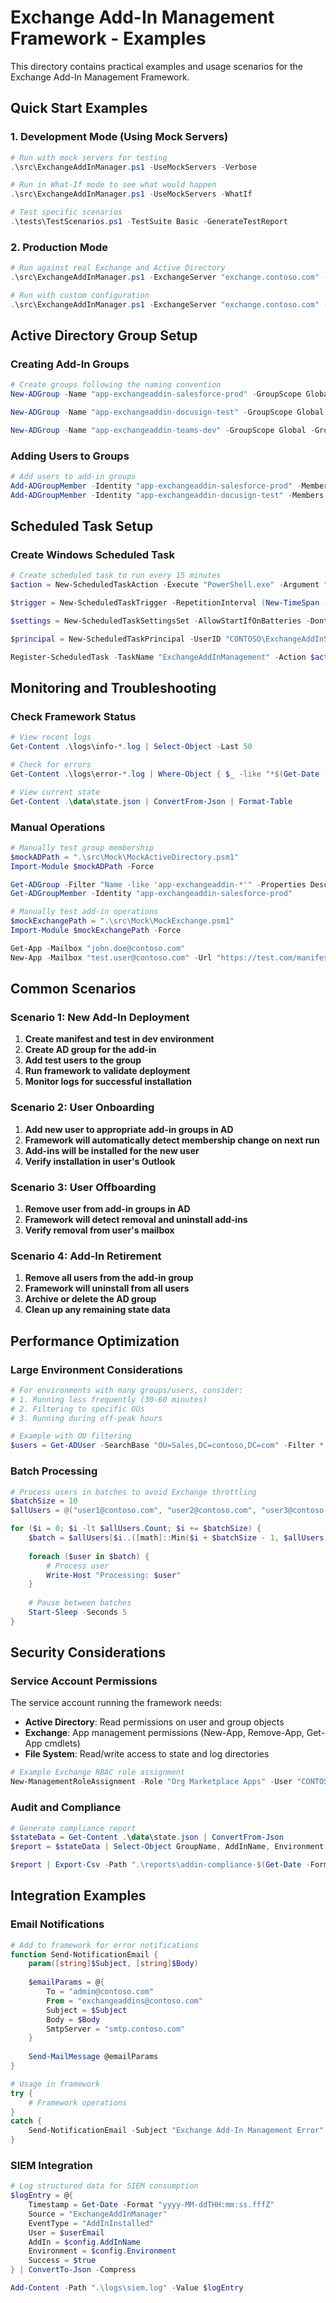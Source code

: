 # Exchange Add-In Management Framework - Examples

This directory contains practical examples and usage scenarios for the Exchange Add-In Management Framework.

## Quick Start Examples

### 1. Development Mode (Using Mock Servers)

```powershell
# Run with mock servers for testing
.\src\ExchangeAddInManager.ps1 -UseMockServers -Verbose

# Run in What-If mode to see what would happen
.\src\ExchangeAddInManager.ps1 -UseMockServers -WhatIf

# Test specific scenarios
.\tests\TestScenarios.ps1 -TestSuite Basic -GenerateTestReport
```

### 2. Production Mode

```powershell
# Run against real Exchange and Active Directory
.\src\ExchangeAddInManager.ps1 -ExchangeServer "exchange.contoso.com" -Domain "contoso.com"

# Run with custom configuration
.\src\ExchangeAddInManager.ps1 -ExchangeServer "exchange.contoso.com" -Domain "contoso.com" -GroupPattern "addin-*"
```

## Active Directory Group Setup

### Creating Add-In Groups

```powershell
# Create groups following the naming convention
New-ADGroup -Name "app-exchangeaddin-salesforce-prod" -GroupScope Global -GroupCategory Security -Description "https://appexchange.salesforce.com/manifest.xml" -Path "OU=Exchange Add-Ins,DC=contoso,DC=com"

New-ADGroup -Name "app-exchangeaddin-docusign-test" -GroupScope Global -GroupCategory Security -Description "https://apps.docusign.com/manifest.xml" -Path "OU=Exchange Add-Ins,DC=contoso,DC=com"

New-ADGroup -Name "app-exchangeaddin-teams-dev" -GroupScope Global -GroupCategory Security -Description "https://teams.microsoft.com/dev/manifest.xml" -Path "OU=Exchange Add-Ins,DC=contoso,DC=com"
```

### Adding Users to Groups

```powershell
# Add users to add-in groups
Add-ADGroupMember -Identity "app-exchangeaddin-salesforce-prod" -Members "jdoe", "asmith"
Add-ADGroupMember -Identity "app-exchangeaddin-docusign-test" -Members "bwilson"
```

## Scheduled Task Setup

### Create Windows Scheduled Task

```powershell
# Create scheduled task to run every 15 minutes
$action = New-ScheduledTaskAction -Execute "PowerShell.exe" -Argument "-File `"C:\ExchangeAddInMgmt\src\ExchangeAddInManager.ps1`" -ExchangeServer `"exchange.contoso.com`" -Domain `"contoso.com`""

$trigger = New-ScheduledTaskTrigger -RepetitionInterval (New-TimeSpan -Minutes 15) -RepetitionDuration (New-TimeSpan -Days 365) -At (Get-Date) -Once

$settings = New-ScheduledTaskSettingsSet -AllowStartIfOnBatteries -DontStopIfGoingOnBatteries -StartWhenAvailable -RestartCount 3 -RestartInterval (New-TimeSpan -Minutes 1)

$principal = New-ScheduledTaskPrincipal -UserID "CONTOSO\ExchangeAddInService" -LogonType ServiceAccount

Register-ScheduledTask -TaskName "ExchangeAddInManagement" -Action $action -Trigger $trigger -Settings $settings -Principal $principal
```

## Monitoring and Troubleshooting

### Check Framework Status

```powershell
# View recent logs
Get-Content .\logs\info-*.log | Select-Object -Last 50

# Check for errors
Get-Content .\logs\error-*.log | Where-Object { $_ -like "*$(Get-Date -Format 'yyyy-MM-dd')*" }

# View current state
Get-Content .\data\state.json | ConvertFrom-Json | Format-Table
```

### Manual Operations

```powershell
# Manually test group membership
$mockADPath = ".\src\Mock\MockActiveDirectory.psm1"
Import-Module $mockADPath -Force

Get-ADGroup -Filter "Name -like 'app-exchangeaddin-*'" -Properties Description
Get-ADGroupMember -Identity "app-exchangeaddin-salesforce-prod"

# Manually test add-in operations
$mockExchangePath = ".\src\Mock\MockExchange.psm1"
Import-Module $mockExchangePath -Force

Get-App -Mailbox "john.doe@contoso.com"
New-App -Mailbox "test.user@contoso.com" -Url "https://test.com/manifest.xml" -OrganizationApp
```

## Common Scenarios

### Scenario 1: New Add-In Deployment

1. **Create manifest and test in dev environment**
2. **Create AD group for the add-in**
3. **Add test users to the group**
4. **Run framework to validate deployment**
5. **Monitor logs for successful installation**

### Scenario 2: User Onboarding

1. **Add new user to appropriate add-in groups in AD**
2. **Framework will automatically detect membership change on next run**
3. **Add-ins will be installed for the new user**
4. **Verify installation in user's Outlook**

### Scenario 3: User Offboarding

1. **Remove user from add-in groups in AD**
2. **Framework will detect removal and uninstall add-ins**
3. **Verify removal from user's mailbox**

### Scenario 4: Add-In Retirement

1. **Remove all users from the add-in group**
2. **Framework will uninstall from all users**
3. **Archive or delete the AD group**
4. **Clean up any remaining state data**

## Performance Optimization

### Large Environment Considerations

```powershell
# For environments with many groups/users, consider:
# 1. Running less frequently (30-60 minutes)
# 2. Filtering to specific OUs
# 3. Running during off-peak hours

# Example with OU filtering
$users = Get-ADUser -SearchBase "OU=Sales,DC=contoso,DC=com" -Filter * -Properties mail
```

### Batch Processing

```powershell
# Process users in batches to avoid Exchange throttling
$batchSize = 10
$allUsers = @("user1@contoso.com", "user2@contoso.com", "user3@contoso.com")

for ($i = 0; $i -lt $allUsers.Count; $i += $batchSize) {
    $batch = $allUsers[$i..([math]::Min($i + $batchSize - 1, $allUsers.Count - 1))]
    
    foreach ($user in $batch) {
        # Process user
        Write-Host "Processing: $user"
    }
    
    # Pause between batches
    Start-Sleep -Seconds 5
}
```

## Security Considerations

### Service Account Permissions

The service account running the framework needs:

- **Active Directory**: Read permissions on user and group objects
- **Exchange**: App management permissions (New-App, Remove-App, Get-App cmdlets)
- **File System**: Read/write access to state and log directories

```powershell
# Example Exchange RBAC role assignment
New-ManagementRoleAssignment -Role "Org Marketplace Apps" -User "CONTOSO\ExchangeAddInService"
```

### Audit and Compliance

```powershell
# Generate compliance report
$stateData = Get-Content .\data\state.json | ConvertFrom-Json
$report = $stateData | Select-Object GroupName, AddInName, Environment, @{Name="UserCount"; Expression={$_.CurrentMembers.Count}}, LastUpdated

$report | Export-Csv -Path ".\reports\addin-compliance-$(Get-Date -Format 'yyyyMMdd').csv" -NoTypeInformation
```

## Integration Examples

### Email Notifications

```powershell
# Add to framework for error notifications
function Send-NotificationEmail {
    param([string]$Subject, [string]$Body)
    
    $emailParams = @{
        To = "admin@contoso.com"
        From = "exchangeaddins@contoso.com"
        Subject = $Subject
        Body = $Body
        SmtpServer = "smtp.contoso.com"
    }
    
    Send-MailMessage @emailParams
}

# Usage in framework
try {
    # Framework operations
}
catch {
    Send-NotificationEmail -Subject "Exchange Add-In Management Error" -Body $_.Exception.Message
}
```

### SIEM Integration

```powershell
# Log structured data for SIEM consumption
$logEntry = @{
    Timestamp = Get-Date -Format "yyyy-MM-ddTHH:mm:ss.fffZ"
    Source = "ExchangeAddInManager"
    EventType = "AddInInstalled"
    User = $userEmail
    AddIn = $config.AddInName
    Environment = $config.Environment
    Success = $true
} | ConvertTo-Json -Compress

Add-Content -Path ".\logs\siem.log" -Value $logEntry
```
